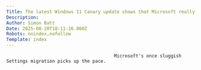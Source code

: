 ```yaml
---
Title: The latest Windows 11 Canary update shows that Microsoft really wants to move past the Control Panel already
Description: 
Author: Simon Batt
Date: 2025-08-20T18:11:16.000Z
Robots: noindex,nofollow
Template: index
---
```


                                            Microsoft's once sluggish Settings migration picks up the pace.
                                        